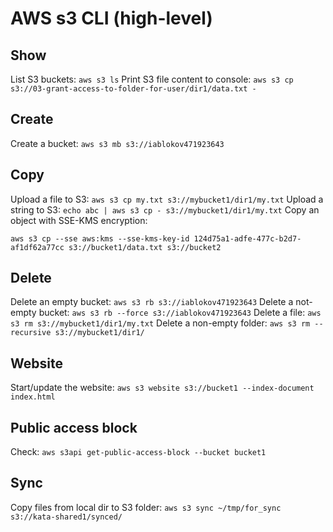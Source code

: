 # AWS s3 CLI (high-level)

## Show
List S3 buckets: `aws s3 ls`
Print S3 file content to console: `aws s3 cp s3://03-grant-access-to-folder-for-user/dir1/data.txt -`

## Create
Create a bucket: `aws s3 mb s3://iablokov471923643`

## Copy
Upload a file to S3: `aws s3 cp my.txt s3://mybucket1/dir1/my.txt`
Upload a string to S3: `echo abc | aws s3 cp - s3://mybucket1/dir1/my.txt`
Copy an object with SSE-KMS encryption: 
```shell
aws s3 cp --sse aws:kms --sse-kms-key-id 124d75a1-adfe-477c-b2d7-af1df62a77cc s3://bucket1/data.txt s3://bucket2
```

## Delete
Delete an empty bucket: `aws s3 rb s3://iablokov471923643`
Delete a not-empty bucket: `aws s3 rb --force s3://iablokov471923643`
Delete a file: `aws s3 rm s3://mybucket1/dir1/my.txt`
Delete a non-empty folder: `aws s3 rm --recursive s3://mybucket1/dir1/`

## Website
Start/update the website: `aws s3 website s3://bucket1 --index-document index.html`

## Public access block
Check: `aws s3api get-public-access-block --bucket bucket1`

## Sync
Copy files from local dir to S3 folder: `aws s3 sync ~/tmp/for_sync s3://kata-shared1/synced/`
